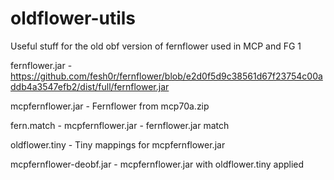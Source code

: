 # oldflower-utils

Useful stuff for the old obf version of fernflower used in MCP and FG 1

fernflower.jar - https://github.com/fesh0r/fernflower/blob/e2d0f5d9c38561d67f23754c00addb4a3547efb2/dist/full/fernflower.jar

mcpfernflower.jar - Fernflower from mcp70a.zip

fern.match - mcpfernflower.jar - fernflower.jar match

oldflower.tiny - Tiny mappings for mcpfernflower.jar

mcpfernflower-deobf.jar - mcpfernflower.jar with oldflower.tiny applied
